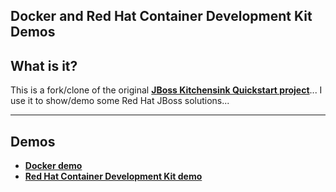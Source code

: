 Docker and Red Hat Container Development Kit Demos
--------------------------------------------

What is it?
-----------

This is a fork/clone of the original **[JBoss Kitchensink Quickstart project](https://github.com/jboss-developer/jboss-eap-quickstarts/)**...
I use it to show/demo some Red Hat JBoss solutions...

---

Demos
-----

 * **[Docker demo](./docker/demo.md)**
 * **[Red Hat Container Development Kit demo](./osev3/demo.md)**
